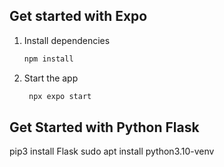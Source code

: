 ## Get started with Expo
1. Install dependencies
   ```bash
   npm install
   ```

2. Start the app
   ```bash
    npx expo start
   ```

## Get Started with Python Flask
pip3 install Flask
sudo apt install python3.10-venv

